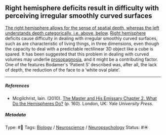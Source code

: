 ## Right hemisphere deficits result in difficulty with perceiving irregular smoothly curved surfaces

[The right hemisphere allows for the sense of spatial depth, whereas the left understands depth categorically, i.e. above, below](The%20right%20hemisphere%20allows%20for%20the%20sense%20of%20spatial%20depth,%20whereas%20the%20left%20understands%20depth%20categorically,%20i.e.%20above,%20below.md). [Right hemisphere](Right%20hemisphere.md) deficits cause difficulty in dealing with irregular smoothly curved surfaces, such as are characteristic of living things, in three dimensions, even though the capacity to deal with a predictable rectilinear 3D object like a cube is spared. It has been suggested that this problem in dealing with curved volumes may underlie [prosopagnosia](), and it might be a contributing factor. One of the features Bodamer's ‘Patient S’ described was, after all, the lack of depth, the reduction of the face to a ‘white oval plate’.

---

##### References

* Mcgilchrist, Iain. (2010). [The Master and His Emissary Chapter 2. What Do the Hemispheres Do?](The%20Master%20and%20His%20Emissary%20Chapter%202.%20What%20Do%20the%20Hemispheres%20Do%3F.md) (p. 160). London, UK: *Yale University Press.*

##### Metadata

Type: #🔴 
Tags: [Biology]() / [Neuroscience](Neuroscience.md) / [Neuropsychology](Neuropsychology.md)
Status: #☀️ 
